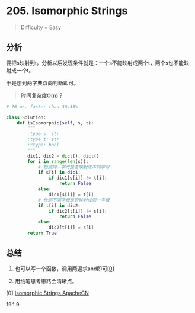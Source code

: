 # 205. Isomorphic Strings
> Difficulty = Easy

## 分析

要把s映射到t。分析以后发现条件就是：一个s不能映射成两个t，两个s也不能映射成一个t。

于是想到两字典双向判断即可。

> **时间复杂度O(n)？**

```python
# 76 ms, faster than 30.33%

class Solution:
	def isIsomorphic(self, s, t):
		"""
		:type s: str
		:type t: str
		:rtype: bool
		"""
		dic1, dic2 = dict(), dict()
		for i in range(len(s)):
			# 检测同一字母是否映射成不同字母
			if s[i] in dic1:
				if dic1[s[i]] != t[i]:
					return False
			else:
				dic1[s[i]] = t[i]
			# 检测不同字母是否映射成同一字母
			if t[i] in dic2:
				if dic2[t[i]] != s[i]:
					return False
			else:
				dic2[t[i]] = s[i]
		return True
```

## 总结

1. 也可以写一个函数，调用两遍求and即可[[0]](https://github.com/apachecn/awesome-algorithm/blob/master/docs/Leetcode_Solutions/Python/205._isomorphic_strings.md)

2. 用纸笔思考思路会清晰点。

[0] [Isomorphic Strings ApacheCN](https://github.com/apachecn/awesome-algorithm/blob/master/docs/Leetcode_Solutions/Python/205._isomorphic_strings.md)

19.1.9